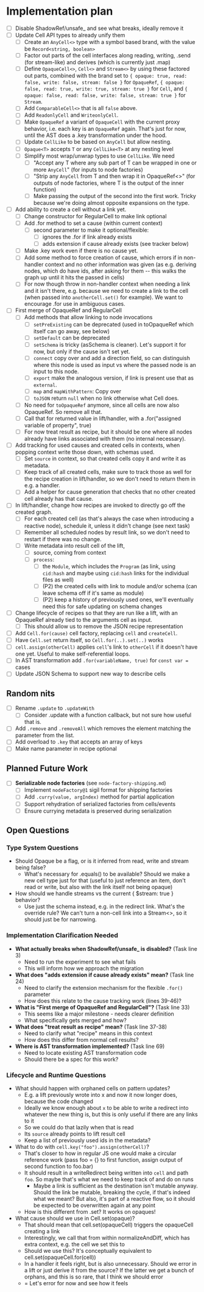 # Implementation plan

- [ ] Disable ShadowRef/unsafe_ and see what breaks, ideally remove it
- [ ] Update Cell API types to already unify them
  - [ ] Create an `AnyCell<>` type with a symbol based brand, with the value be
    `Record<string, boolean>`
  - [ ] Factor out parts of the cell interfaces along reading, writing, .send
    (for stream-like) and derives (which is currently just .map)
  - [ ] Define `OpaqueCell<>`, `Cell<>` and `Stream<>` by using these factored
    out parts, combined with the brand set to `{ opaque: true, read: false,
    write: false, stream: false }` for `OpaqueRef`, `{ opaque: false, read:
    true, write: true, stream: true }` for `Cell`, and `{ opaque: false, read:
    false, write: false, stream: true }` for `Stream`.
  - [ ] Add `ComparableCell<>` that is all `false` above.
  - [ ] Add `ReadonlyCell` and `WriteonlyCell`.
  - [ ] Make `OpaqueRef` a variant of `OpaqueCell` with the current proxy
    behavior, i.e. each key is an `OpaqueRef` again. That's just for now, until
    the AST does a .key transformation under the hood.
  - [ ] Update `CellLike` to be based on `AnyCell` but allow nesting.
  - [ ] `Opaque<T>` accepts `T` or any `CellLike<T>` at any nesting level
  - [ ] Simplify most wrap/unwrap types to use `CellLike`. We need
    - [ ] "Accept any T where any sub part of T can be wrapped in one or more
      `AnyCell`" (for inputs to node factories)
    - [ ] "Strip any `AnyCell` from T and then wrap it in OpaqueRef<>" (for
      outputs of node factories, where T is the output of the inner function)
    - [ ] Make passing the output of the second into the first work. Tricky
      because we're doing almost opposite expansions on the type.
- [ ] Add ability to create a cell without a link yet.
  - [ ] Change constructor for RegularCell to make link optional
  - [ ] Add .for method to set a cause (within current context)
    - [ ] second parameter to make it optional/flexible:
      - [ ] ignores the .for if link already exists
      - [ ] adds extension if cause already exists (see tracker below)
  - [ ] Make .key work even if there is no cause yet.
  - [ ] Add some method to force creation of cause, which errors if in
    non-handler context and no other information was given (as e.g. deriving
    nodes, which do have ids, after asking for them -- this walks the graph up
    until it hits the passed in cells)
  - [ ] For now though throw in non-handler context when needing a link and it
    isn't there, e.g. because we need to create a link to the cell (when passed
    into `anotherCell.set()` for example). We want to encourage .for use in
    ambiguous cases.
- [ ] First merge of OpaqueRef and RegularCell
  - [ ] Add methods that allow linking to node invocations
    - [ ] `setPreExisting` can be deprecated (used in toOpaqueRef which itself
      can go away, see below)
    - [ ] `setDefault` can be deprecated
    - [ ] `setSchema` is tricky (asSchema is cleaner). Let's support it for now,
      but only if the cause isn't set yet.
    - [ ] `connect` copy over and add a direction field, so can distinguish
      where this node is used as input vs where the passed node is an input to
      this node.
    - [ ] `export` make the analogous version, if link is present use that as
      `external`.
    - [ ] `map` and `mapWithPattern`: Copy over
    - [ ] `toJSON` return `null` when no link otherwise what Cell does.
  - [ ] No need for `toOpaqueRef` anymore, since all cells are now also
    OpaqueRef. So remove all that.
  - [ ] Call that for returned value in lift/handler, with a .for("assigned
    variable of property", true)
  - [ ] For now treat result as recipe, but it should be one where all nodes
    already have links associated with them (no internal necessary).
- [ ] Add tracking for used causes and created cells in contexts, when popping
  context write those down, with schemas used.
  - [ ] Set `source` in context, so that created cells copy it and write it as
    metadata.
  - [ ] Keep track of all created cells, make sure to track those as well for
    the recipe creation in lift/handler, so we don't need to return them in e.g.
    a handler.
  - [ ] Add a helper for cause generation that checks that no other created cell
    already has that cause.
- [ ] In lift/handler, change how recipes are invoked to directly go off the
  created graph.
  - [ ] For each created cell (as that's always the case when introducing a
    reactive node), schedule it, unless it didn't change (see next task)
  - [ ] Remember all scheduled nodes by result link, so we don't need to restart
    if there was no change.
  - [ ] Write metadata into result cell of the lift,
    - [ ] source, coming from context
    - [ ] `process`:
      - [ ] the `Module`, which includes the `Program` (as link, using
      `cid:hash` and maybe using `cid:hash` links for the individual files as
      well)
      - [ ] (P2) the created cells with link to module and/or schema (can leave schema off if it's same as module)
      - [ ] (P2) keep a history of previously used ones, we'll eventually need
        this for safe updating on schema changes
- [ ] Change lifecycle of recipes so that they are run like a lift, with an
  OpaqueRef already tied to the arguments cell as input.
  - [ ] This should allow us to remove the JSON recipe representation
- [ ] Add `Cell.for(cause)` cell factory, replacing `cell` and `createCell`.
- [ ] Have `Cell.set` return itself, so `Cell.for(..).set(..)` works
- [ ] `cell.assign(otherCell)` applies `cell`'s link to `otherCell` if it
  doesn't have one yet. Useful to make self-referential loops.
- [ ] In AST transformation add `.for(variableName, true)` for `const var = `
  cases
- [ ] Update JSON Schema to support new way to describe cells

## Random nits

- [ ] Rename `.update` to `.updateWith`
  - [ ] Consider .update with a function callback, but not sure how useful that
  is.
- [ ] Add `.remove` and `.removeAll` which removes the element matching the
  parameter from the list.
- [ ] Add overload to `.key` that accepts an array of keys
- [ ] Make name parameter in recipe optional

## Planned Future Work

- [ ] **Serializable node factories** (see `node-factory-shipping.md`)
  - [ ] Implement `nodeFactory@1` sigil format for shipping factories
  - [ ] Add `.curry(value, argIndex)` method for partial application
  - [ ] Support rehydration of serialized factories from cells/events
  - [ ] Ensure currying metadata is preserved during serialization

## Open Questions

### Type System Questions

- Should Opaque be a flag, or is it inferred from read, write and stream being
  false?
  - What's necessary for .equals() to be available? Should we make a new cell
    type just for that (useful to just reference an item, don't read or write,
    but also with the link itself not being opaque)
- How should we handle streams vs the current { $stream: true } behavior?
  - Use just the schema instead, e.g. in the redirect link. What's the override
    rule? We can't turn a non-cell link into a Stream<>, so it should just be
    for narrowing.

### Implementation Clarification Needed

- **What actually breaks when ShadowRef/unsafe_ is disabled?** (Task line 3)
  - Need to run the experiment to see what fails
  - This will inform how we approach the migration
- **What does "adds extension if cause already exists" mean?** (Task line 24)
  - Need to clarify the extension mechanism for the flexible `.for()` parameter
  - How does this relate to the cause tracking work (lines 39-46)?
- **What is "First merge of OpaqueRef and RegularCell"?** (Task line 33)
  - This seems like a major milestone - needs clearer definition
  - What specifically gets merged and how?
- **What does "treat result as recipe" mean?** (Task line 37-38)
  - Need to clarify what "recipe" means in this context
  - How does this differ from normal cell results?
- **Where is AST transformation implemented?** (Task line 69)
  - Need to locate existing AST transformation code
  - Should there be a spec for this work?

### Lifecycle and Runtime Questions

- What should happen with orphaned cells on pattern updates?
  - E.g. a lift previously wrote into x and now it now longer does, because the
    code changed
  - Ideally we know enough about `x` to be able to write a redirect into
    whatever the new thing is, but this is only useful if there are any links to
    it
  - So we could do that lazily when that is read
  - Its `source` already points to lift result cell
  - Keep a list of previously used ids in the metadata?
- What to do with `cell.key("foo").assign(otherCell)`?
  - That's closer to how in regular JS one would make a circular reference work
    (pass foo = {} to first function, assign output of second function to
    foo.bar)
  - It should result in a writeRedirect being written into `cell` and path
    `foo`. So maybe that's what we need to keep track of and do on runs
    - Maybe a link is sufficient as the destination isn't mutable anyway. Should
      the link be mutable, breaking the cycle, if that's indeed what we meant?
      But also, it's part of a reactive flow, so it should be expected to be
      overwritten again at any point
  - How is this different from .set? It works on opaques!
- What cause should we use in Cell.set(opaque)?
  - That should mean that cell.set(opaqueCell) triggers the opaqueCell creating
    a link
  - Interestingly, we call that from within normalizeAndDiff, which has extra
    context, e.g. the cell we set this to
  - Should we use this? It's conceptually equivalent to
    cell.set(opaqueCell.for(cell))
  - In a handler it feels right, but is also unnecessary. Should we error in a
    lift or just derive it from the source? If the latter we get a bunch of
    orphans, and this is so rare, that I think we should error
  - = Let's error for now and see how it feels
